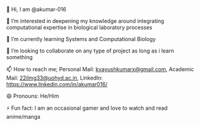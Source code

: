 👋 Hi, I am @akumar-016

👀 I’m interested in deepening my knowledge around integrating computational expertise in biological laboratory processes

🌱 I’m currently learning Systems and Computational Biology

💞️ I’m looking to collaborate on any type of project as long as i learn something

📫 How to reach me; Personal Mail: kvayushkumarx@gmail.com, Academic Mail: 22ilmg33@uohyd.ac.in, LinkedIn: https://www.linkedin.com/in/akumar016/

😄 Pronouns: He/Him

⚡ Fun fact: I am an occasional gamer and love to watch and read anime/manga
